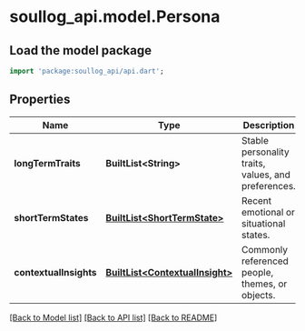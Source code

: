 # soullog_api.model.Persona

## Load the model package
```dart
import 'package:soullog_api/api.dart';
```

## Properties
Name | Type | Description | Notes
------------ | ------------- | ------------- | -------------
**longTermTraits** | **BuiltList&lt;String&gt;** | Stable personality traits, values, and preferences. | 
**shortTermStates** | [**BuiltList&lt;ShortTermState&gt;**](ShortTermState.md) | Recent emotional or situational states. | 
**contextualInsights** | [**BuiltList&lt;ContextualInsight&gt;**](ContextualInsight.md) | Commonly referenced people, themes, or objects. | 

[[Back to Model list]](../README.md#documentation-for-models) [[Back to API list]](../README.md#documentation-for-api-endpoints) [[Back to README]](../README.md)



